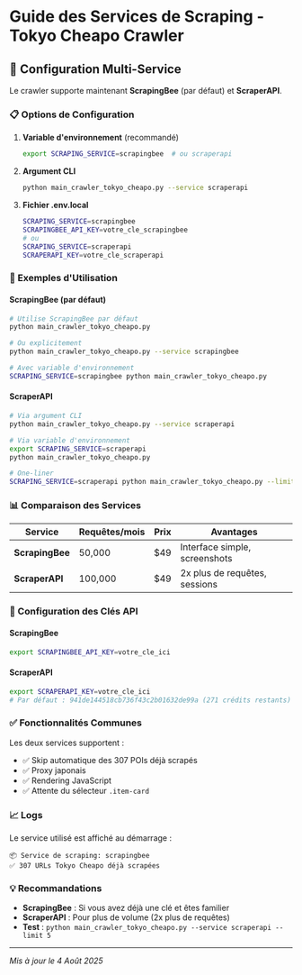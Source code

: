 # Guide des Services de Scraping - Tokyo Cheapo Crawler

## 🎯 Configuration Multi-Service

Le crawler supporte maintenant **ScrapingBee** (par défaut) et **ScraperAPI**.

### 📋 Options de Configuration

1. **Variable d'environnement** (recommandé)
   ```bash
   export SCRAPING_SERVICE=scrapingbee  # ou scraperapi
   ```

2. **Argument CLI**
   ```bash
   python main_crawler_tokyo_cheapo.py --service scraperapi
   ```

3. **Fichier .env.local**
   ```bash
   SCRAPING_SERVICE=scrapingbee
   SCRAPINGBEE_API_KEY=votre_cle_scrapingbee
   # ou
   SCRAPING_SERVICE=scraperapi
   SCRAPERAPI_KEY=votre_cle_scraperapi
   ```

### 🚀 Exemples d'Utilisation

#### ScrapingBee (par défaut)
```bash
# Utilise ScrapingBee par défaut
python main_crawler_tokyo_cheapo.py

# Ou explicitement
python main_crawler_tokyo_cheapo.py --service scrapingbee

# Avec variable d'environnement
SCRAPING_SERVICE=scrapingbee python main_crawler_tokyo_cheapo.py
```

#### ScraperAPI
```bash
# Via argument CLI
python main_crawler_tokyo_cheapo.py --service scraperapi

# Via variable d'environnement
export SCRAPING_SERVICE=scraperapi
python main_crawler_tokyo_cheapo.py

# One-liner
SCRAPING_SERVICE=scraperapi python main_crawler_tokyo_cheapo.py --limit 100
```

### 📊 Comparaison des Services

| Service | Requêtes/mois | Prix | Avantages |
|---------|---------------|------|-----------|
| **ScrapingBee** | 50,000 | $49 | Interface simple, screenshots |
| **ScraperAPI** | 100,000 | $49 | 2x plus de requêtes, sessions |

### 🔑 Configuration des Clés API

#### ScrapingBee
```bash
export SCRAPINGBEE_API_KEY=votre_cle_ici
```

#### ScraperAPI
```bash
export SCRAPERAPI_KEY=votre_cle_ici
# Par défaut : 941de144518cb736f43c2b01632de99a (271 crédits restants)
```

### ✅ Fonctionnalités Communes

Les deux services supportent :
- ✅ Skip automatique des 307 POIs déjà scrapés
- ✅ Proxy japonais
- ✅ Rendering JavaScript
- ✅ Attente du sélecteur `.item-card`

### 📈 Logs

Le service utilisé est affiché au démarrage :
```
📦 Service de scraping: scrapingbee
✅ 307 URLs Tokyo Cheapo déjà scrapées
```

### 💡 Recommandations

- **ScrapingBee** : Si vous avez déjà une clé et êtes familier
- **ScraperAPI** : Pour plus de volume (2x plus de requêtes)
- **Test** : `python main_crawler_tokyo_cheapo.py --service scraperapi --limit 5`

---
*Mis à jour le 4 Août 2025*